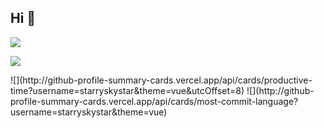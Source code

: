 ## Hi 👋
<p align="left"> 
  <img src="https://profile-counter.glitch.me/starryskystar/count.svg" />
</p>

<!-- github statistics -->

![](http://github-profile-summary-cards.vercel.app/api/cards/profile-details?username=starryskystar&theme=vue)

<div style="display: 'flex'">
  ![](http://github-profile-summary-cards.vercel.app/api/cards/productive-time?username=starryskystar&theme=vue&utcOffset=8)
  ![](http://github-profile-summary-cards.vercel.app/api/cards/most-commit-language?username=starryskystar&theme=vue)
</div>

<!-- <img src="https://github-readme-stats.vercel.app/api?username=starryskystar" alt="logo" align="left" style="margin-top: 20px; width: 50%;" /> -->

